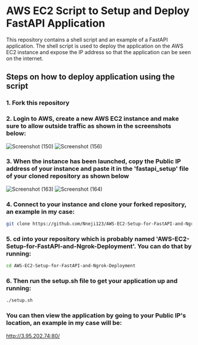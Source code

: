# AWS EC2 Script to Setup and Deploy FastAPI Application 
This repository contains a shell script and an example of a FastAPI application. The shell script is used to deploy the application on the AWS EC2 instance and expose the IP address so that the application can be seen on the internet.

## Steps on how to deploy application using the script
### 1. Fork this repository
### 2. Login to AWS, create a new AWS EC2 instance and make sure to allow outside traffic as shown in the screenshots below:
![Screenshot (150)](https://user-images.githubusercontent.com/101701760/178163373-e4bb2c92-0f47-4a22-9556-dfc470fd7e8a.png)
![Screenshot (156)](https://user-images.githubusercontent.com/101701760/178163392-3c9fc8ec-e58a-420d-a6bb-2885215d8105.png)
### 3. When the instance has been launched, copy the Public IP address of your instance and paste it in the 'fastapi_setup' file of your cloned repository as shown below 
![Screenshot (163)](https://user-images.githubusercontent.com/101701760/178163457-2e156379-b542-4d24-aebf-e202dd44ae2c.png)
![Screenshot (164)](https://user-images.githubusercontent.com/101701760/178163536-918818ee-563d-4b0d-a5ec-5c265a75b2b4.png)
### 4. Connect to your instance and clone your forked repository, an example in my case:
```bash
git clone https://github.com/Nneji123/AWS-EC2-Setup-for-FastAPI-and-Ngrok-Deployment.git
```
### 5. cd into your repository which is probably named 'AWS-EC2-Setup-for-FastAPI-and-Ngrok-Deployment'. You can do that by running:
```bash
cd AWS-EC2-Setup-for-FastAPI-and-Ngrok-Deployment
```
### 6. Then run the setup.sh file to get your application up and running:
```bash
./setup.sh
```
### You can then view the application by going to your Public IP's location, an example in my case will be:
http://3.95.202.74:80/

